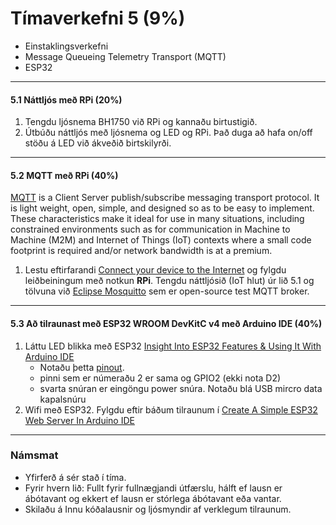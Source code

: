 # Tímaverkefni 5 (9%)

- Einstaklingsverkefni
- Message Queueing Telemetry Transport (MQTT) 
- ESP32 

---

#### 5.1 Náttljós með RPi (20%)

1. Tengdu ljósnema BH1750 við RPi og kannaðu birtustigið.
1. Útbúðu náttljós með ljósnema og LED og RPi. Það duga að hafa on/off stöðu á LED við ákveðið birtskilyrði.

<!-- sjá td [RPi LDR tutorial](https://pimylifeup.com/raspberry-pi-light-sensor/) -->
<!-- [Build a nightlight - Raspberry Pi](https://github.com/microsoft/IoT-For-Beginners/blob/main/1-getting-started/lessons/3-sensors-and-actuators/pi-sensor.md#build-a-nightlight---raspberry-pi)
 -->
 
---

#### 5.2 MQTT með RPi (40%)

[MQTT](https://mqtt.org/) is a Client Server publish/subscribe messaging transport protocol. It is light weight, open, simple, and designed so as to be easy to implement. These characteristics make it ideal for use in many situations, including constrained environments such as for communication in Machine to Machine (M2M) and Internet of Things (IoT) contexts where a small code footprint is required and/or network bandwidth is at a premium. 

1. Lestu eftirfarandi [Connect your device to the Internet](https://github.com/microsoft/IoT-For-Beginners/blob/main/1-getting-started/lessons/4-connect-internet/README.md#connect-your-device-to-the-internet) og fylgdu leiðbeiningum með notkun **RPi**. Tengdu náttljósið (IoT hlut) úr lið 5.1 og tölvuna við [Eclipse Mosquitto](https://test.mosquitto.org/) sem er open-source test MQTT broker. 

<!-- Fylgdu [leiðbeiningum](https://github.com/microsoft/IoT-For-Beginners/blob/main/1-getting-started/lessons/4-connect-internet/single-board-computer-mqtt.md) -->


---

#### 5.3 Að tilraunast með ESP32 WROOM DevKitC v4 með Arduino IDE (40%)  
<!-- 1. Svo þú getir notað ESP32 með Arduino IDE þá er einfaldasta leiðin að installa Arduino-ESP32 með [board manager](https://docs.espressif.com/projects/arduino-esp32/en/latest/installing.html#installing-using-boards-manager). 
-->
1. Láttu LED blikka með ESP32 [Insight Into ESP32 Features & Using It With Arduino IDE](https://lastminuteengineers.com/esp32-arduino-ide-tutorial/)
   - Notaðu þetta [pinout](https://docs.espressif.com/projects/esp-idf/en/latest/esp32/_images/esp32-devkitC-v4-pinout.png).
   - pinni sem er númeraðu 2 er sama og GPIO2 (ekki nota D2)
   - svarta snúran er eingöngu power snúra. Notaðu blá USB mircro data kapalsnúru 
1. Wifi með ESP32. Fylgdu eftir báðum tilraunum í [Create A Simple ESP32 Web Server In Arduino IDE](https://lastminuteengineers.com/creating-esp32-web-server-arduino-ide/)


<!--

Ítarefni: 
- [ESP32-DevKitC V4 Getting Started Guide](https://docs.espressif.com/projects/esp-idf/en/latest/esp32/hw-reference/esp32/get-started-devkitc.html#esp32-devkitc-v4-getting-started-guide)
- [ESP32 WROOM DevKitC v4 on Arduino IDE](https://www.iottechtrends.com/getting-started-with-esp32-wroom-devkitc/)

**Punktar**
- The ESP32 requires a 3.3V power supply and 3.3V logic levels for communication. 
- The GPIO pins are not 5V-tolerant! 
- If you want to interface the board with 5V (or higher) components, you’ll need to do some level shifting.
-->

<!--
- [IOT Made Simple: Playing With the ESP32 on Arduino IDE](https://www.instructables.com/IOT-Made-Simple-Playing-With-the-ESP32-on-Arduino-/)
-->

<!--
---

#### 5.4 Að tilraunast með Arduino og ESP8266 Wifi module 
1. Settu upp ESP8266 wifi module með Arduino og prófaðu ýmsar AT commands.
   - Uppsetning: [myndband](https://www.youtube.com/watch?v=bQ54De84Ww4)
   - ESP8266 driver: http://arduino.esp8266.com/stable/package_esp8266com_index.json
   - notaðu 115200 baud
   - AT commands; [ESP8266 AT Command Set](https://www.pridopia.co.uk/pi-doc/ESP8266ATCommandsSet.pdf) og [ESP8266 Module DataSheet with AT commands](https://cdn.sparkfun.com/datasheets/Wireless/WiFi/ESP8266ModuleV1.pdf).
1. Fylgdu [Getting Started With the ESP8266 ESP-01](https://www.instructables.com/Getting-Started-With-the-ESP8266-ESP-01/)
   - skoðaðu einnig ábendingar í comments 
1. Fáðu LED til að blikka með ESP82666 wifi module. Sjá t.d. [How to set up and configure the ESP-01 Wi-Fi module so you can connect your project to the internet.](https://maker.pro/esp8266/tutorial/how-to-program-esp8266s-onboard-gpio-pins) 
   - Haltu þið samt við sömu uppsetningu og í fyrsta liðnum.



---

#### 5.5 MQTT með Arduino (IoT hlutur) og tölvu.
[Install the WiFi and MQTT Arduino libraries](https://github.com/microsoft/IoT-For-Beginners/blob/main/1-getting-started/lessons/4-connect-internet/wio-terminal-mqtt.md#control-your-nightlight-over-the-internet---wio-terminal) 
1. Útbúðu náttljós; ljósnema og LED með Arduino, sjá td. [Arduino LDR tutorial](https://create.arduino.cc/projecthub/tarantula3/using-an-ldr-sensor-with-arduino-807b1c).

1. Sæktu og innstallaðu eftirfarandi söfn í Arduino IDE:
  ```C
  Seeed Arduino rpcWiFi @ 1.0.5
  Seeed Arduino FS @ 2.1.1
  Seeed Arduino SFUD @ 2.0.2
  Seeed Arduino rpcUnified @ 2.1.3
  Seeed_Arduino_mbedtls @ 3.0.1
  ```
This imports the Seeed WiFi libraries. The @ <number> syntax refers to a specific version number of the library.   
1. Náðu í Arduino MQTT client safnið [PubSubClient](https://github.com/knolleary/pubsubclient), leiðbeiningar [Installing Arduino Library from GitHub](https://www.baldengineer.com/installing-arduino-library-from-github.html). [API Documentation](https://pubsubclient.knolleary.net/api)
1. Tengdu Arduino við þráðlausa netið skv. [leiðbeiningum](https://github.com/microsoft/IoT-For-Beginners/blob/main/1-getting-started/lessons/4-connect-internet/wio-terminal-mqtt.md#connect-to-wifi)
1. Tengdu IoT hlut við MQTT broker [leiðbeiningar](https://github.com/microsoft/IoT-For-Beginners/blob/main/1-getting-started/lessons/4-connect-internet/wio-terminal-mqtt.md#connect-to-mqtt)
1. Fylgdu leiðbeiningum [Connect your device to the Internet](https://github.com/microsoft/IoT-For-Beginners/blob/main/1-getting-started/lessons/4-connect-internet/README.md#connect-your-device-to-the-internet) og fáðu náttljósið til að virka með Arduino.
1. Prófaðu núna að nota RPi staðinn fyrir tölvuna.

-->

---
 
### Námsmat

- Yfirferð á sér stað í tíma.
- Fyrir hvern lið: Fullt fyrir fullnægjandi útfærslu, hálft ef lausn er ábótavant og ekkert ef lausn er stórlega ábótavant eða vantar.
- Skilaðu á Innu kóðalausnir og ljósmyndir af verklegum tilraunum.




